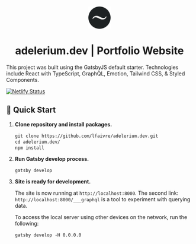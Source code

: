 <p align="center">
  <a href="https://www.adelerium.dev/" target="_blank" rel="noopener noreferrer">
    <img alt="Portfolio Icon" src="./icon.png" width="60" />
  </a>
</p>
<h1 align="center">adelerium.dev | Portfolio Website</h1>

This project was built using the GatsbyJS default starter. Technologies include React with TypeScript, GraphQL, Emotion, Tailwind CSS, & Styled Components.

[![Netlify Status](https://api.netlify.com/api/v1/badges/c522894d-30c1-412e-8ede-e546a5aec1cb/deploy-status)](https://app.netlify.com/sites/adelerium/deploys)

## 🚀 Quick Start

1.  **Clone repository and install packages.**

    ```shell
    git clone https://github.com/lfaivre/adelerium.dev.git
    cd adelerium.dev/
    npm install
    ```

1.  **Run Gatsby develop process.**

    ```shell
    gatsby develop
    ```

1.  **Site is ready for development.**

    The site is now running at `http://localhost:8000`. The second link: `http://localhost:8000/___graphql` is a tool to experiment with querying data.

    To access the local server using other devices on the network, run the following:

    ```shell
    gatsby develop -H 0.0.0.0
    ```
